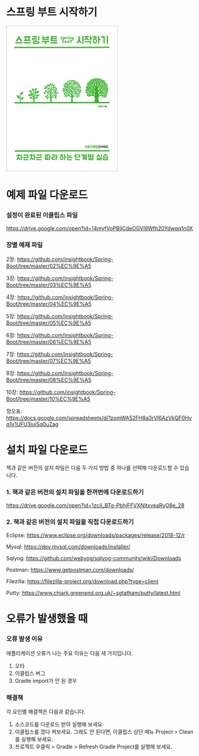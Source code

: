 # 스프링 부트 시작하기

![Alt text](Springboot_Small_covered.jpg)


# 예제 파일 다운로드

### 설정이 완료된 이클립스 파일
https://drive.google.com/open?id=14myfVoPBjlCdeOGVl9Wfh20Ydwqq1n0X

### 장별 예제 파일
2장: https://github.com/insightbook/Spring-Boot/tree/master/02%EC%9E%A5

3장: https://github.com/insightbook/Spring-Boot/tree/master/03%EC%9E%A5

4장: https://github.com/insightbook/Spring-Boot/tree/master/04%EC%9E%A5

5장: https://github.com/insightbook/Spring-Boot/tree/master/05%EC%9E%A5

6장: https://github.com/insightbook/Spring-Boot/tree/master/06%EC%9E%A5

7장: https://github.com/insightbook/Spring-Boot/tree/master/07%EC%9E%A5

8장: https://github.com/insightbook/Spring-Boot/tree/master/08%EC%9E%A5

10장: https://github.com/insightbook/Spring-Boot/tree/master/10%EC%9E%A5

정오표: https://docs.google.com/spreadsheets/d/1zomWA52FH8a3rVl6AzVkQF0Hvq1y1UFU3jujSq0uZag



# 설치 파일 다운로드
책과 같은 버전의 설치 파일은 다음 두 가지 방법 중 하나를 선택해 다운로드할 수 있습니다.

### 1. 책과 같은 버전의 설치 파일을 한꺼번에 다운로드하기
<https://drive.google.com/open?id=1zciI_BTg-PbhjFFVXNItxveaRyO8e_28>

### 2. 책과 같은 버전의 설치 파일을 직접 다운로드하기
Eclipse: <https://www.eclipse.org/downloads/packages/release/2018-12/r>

Mysql: https://dev.mysql.com/downloads/installer/

Sqlyog: https://github.com/webyog/sqlyog-community/wiki/Downloads

Postman: https://www.getpostman.com/downloads/

Filezilla: https://filezilla-project.org/download.php?type=client

Putty: https://www.chiark.greenend.org.uk/~sgtatham/putty/latest.html



# 오류가 발생했을 때

### 오류 발생 이유
애플리케이션 오류가 나는 주요 이유는 다음 세 가지입니다.
1. 오타
2. 이클립스 버그
3. Gradle import가 안 된 경우

### 해결책
각 요인별 해결책은 다음과 같습니다.
1. 소스코드를 다운로드 받아 실행해 보세요.
2. 이클립스를 껐다 켜보세요.
   그래도 안 된다면, 이클립스 상단 메뉴 Project > Clean를 실행해 보세요.
3. 프로젝트 우클릭 > Gradle > Refresh Gradle Project를 실행해 보세요.


